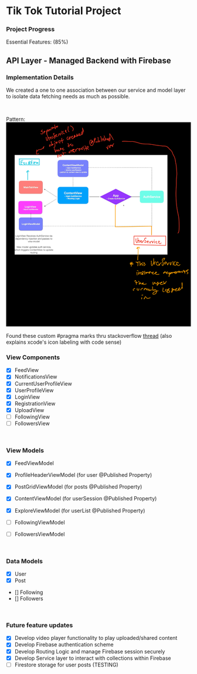 #  Tik Tok Tutorial Project

### Project Progress
Essential Features: (85%)

## API Layer - Managed Backend with Firebase
### Implementation Details
We created a one to one association between our service and model layer to isolate data fetching needs as much as possible.

<br/>

Pattern:
![Service Architecture](TikTokTutorial/Images/ServiceArchitecture.jpeg)


Found these custom #pragma marks thru stackoverflow [thread](https://stackoverflow.com/questions/6662395/xcode-intellisense-meaning-of-letters-in-colored-boxes-like-f-t-c-m-p-c-k-etc) (also explains xcode's icon labeling with code sense)
    
### View Components 
- [x] FeedView
- [x] NotificationsView
- [x] CurrentUserProfileView
- [x] UserProfileView
- [x] LoginView
- [x] RegistrationView
- [x] UploadView
- [ ] FollowingView
- [ ] FollowersView

<br/>

### View Models
- [x] FeedViewModel
- [x] ProfileHeaderViewModel            (for user @Published Property)
- [x] PostGridViewModel                 (for posts @Published Property)
- [x] ContentViewModel                  (for userSession @Published Property)
- [x] ExploreViewModel                  (for userList @Published Property)
- [ ] FollowingViewModel
- [ ] FollowersViewModel


<br/>

### Data Models
- [x] User
- [x] Post
- [] Following
- [] Followers

<br/>

### Future feature updates
- [x] Develop video player functionality to play uploaded/shared content
- [x] Develop Firebase authentication scheme
- [x] Develop Routing Logic and manage Firebase session securely
- [x] Develop Service layer to interact with collections within Firebase
- [ ] Firestore storage for user posts (TESTING)
